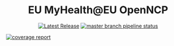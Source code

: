 <h1 align="center">
   EU MyHealth@EU OpenNCP
</h1>
<p align="center">
<a href="https://code.europa.eu/ehdsi/ehealth/-/releases"><img alt="Latest Release" src="https://code.europa.eu/ehdsi/ehealth/-/badges/release.svg" /></a>
  <a href="https://code.europa.eu/ehdsi/ehealth/-/tree/master?ref_type=heads" title="master branch pipeline status">
    <img src="https://code.europa.eu/ehdsi/ehealth/badges/master/pipeline.svg" alt="master branch pipeline status">
  </a>

 
<a href="https://code.europa.eu/ehdsi/ehealth/-/commits/master"><img alt="coverage report" src="https://code.europa.eu/ehdsi/ehealth/badges/master/coverage.svg" /></a>
  

</p>

